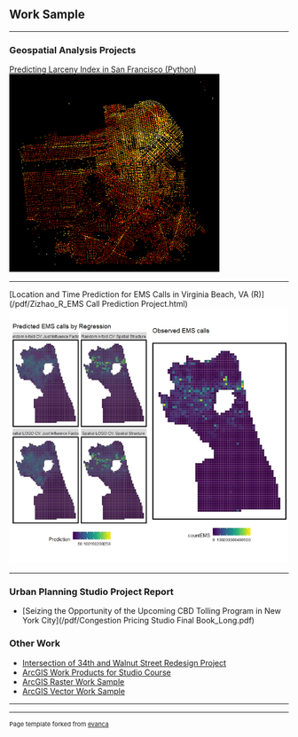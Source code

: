 ## Work Sample

---

### Geospatial Analysis Projects 

[Predicting Larceny Index in San Francisco (Python)](https://njxinran95.github.io/xin_he_finalproject/)
<img src="images/Python_img1.png?raw=true"/>

---
[Location and Time Prediction for EMS Calls in Virginia Beach, VA (R)](/pdf/Zizhao_R_EMS Call Prediction Project.html)
<img src="images/EMS_TitleImg.jpeg?raw=true"/>

---

### Urban Planning Studio Project Report

- [Seizing the Opportunity of the Upcoming CBD Tolling Program in New York City](/pdf/Congestion Pricing Studio Final Book_Long.pdf)

### Other Work

- [Intersection of 34th and Walnut Street Redesign Project](/pdf/Zizhao_WorkSample_SiteDesign.pdf)
- [ArcGIS Work Products for Studio Course](/pdf/Zizhao_ArcGIS_WorkSample_StudioCourse.pdf)
- [ArcGIS Raster Work Sample](/pdf/Zizhao_ArcGIS_Raster_WorkSample1.pdf)
- [ArcGIS Vector Work Sample](/pdf/Zizhao_ArcGIS_Vector_WorkSample1.pdf)

---




---
<p style="font-size:11px">Page template forked from <a href="https://github.com/evanca/quick-portfolio">evanca</a></p>
<!-- Remove above link if you don't want to attibute -->
